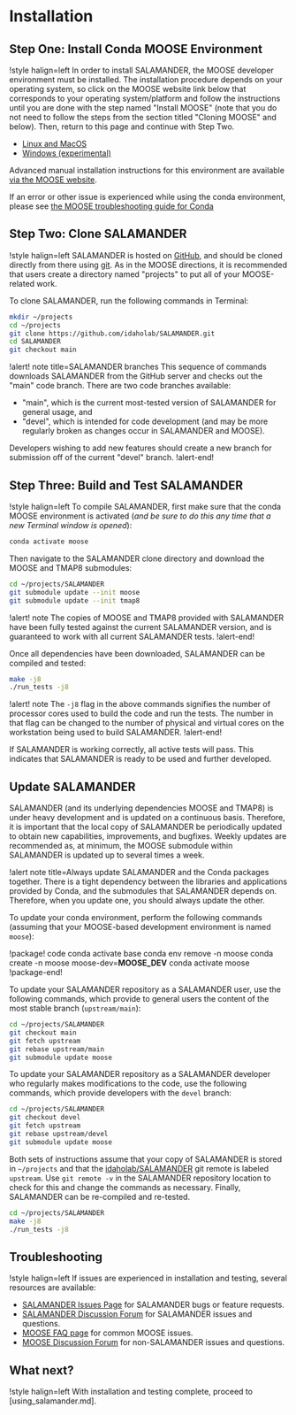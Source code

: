 # Installation

## Step One: Install Conda MOOSE Environment

!style halign=left
In order to install SALAMANDER, the MOOSE developer environment must be installed. The
installation procedure depends on your operating system, so click on the MOOSE
website link below that corresponds to your operating system/platform and follow
the instructions until you are done with the step named "Install MOOSE" (note that
you do not need to follow the steps from the section titled "Cloning MOOSE" and below). Then,
return to this page and continue with Step Two.

- [Linux and MacOS](https://mooseframework.inl.gov/getting_started/installation/conda.html)
- [Windows (experimental)](https://mooseframework.inl.gov/getting_started/installation/windows.html)

Advanced manual installation instructions for this environment are available
[via the MOOSE website](https://mooseframework.inl.gov/getting_started/installation/index.html).

If an error or other issue is experienced while using the conda environment,
please see [the MOOSE troubleshooting guide for Conda](https://mooseframework.inl.gov/help/troubleshooting.html#condaissues)

## Step Two: Clone SALAMANDER

!style halign=left
SALAMANDER is hosted on [GitHub](https://github.com/idaholab/SALAMANDER), and should be
cloned directly from there using [git](https://git-scm.com/). As in the MOOSE
directions, it is recommended that users create a directory named "projects" to
put all of your MOOSE-related work.

To clone SALAMANDER, run the following commands in Terminal:

```bash
mkdir ~/projects
cd ~/projects
git clone https://github.com/idaholab/SALAMANDER.git
cd SALAMANDER
git checkout main
```

!alert! note title=SALAMANDER branches
This sequence of commands downloads SALAMANDER from the GitHub server and checks
out the "main" code branch. There are two code branches available:

- "main", which is the current most-tested version of SALAMANDER for general usage, and
- "devel", which is intended for code development (and may be more regularly broken
  as changes occur in SALAMANDER and MOOSE).

Developers wishing to add new features should create a new branch for submission
off of the current "devel" branch.
!alert-end!

## Step Three: Build and Test SALAMANDER

!style halign=left
To compile SALAMANDER, first make sure that the conda MOOSE environment is activated
(*and be sure to do this any time that a new Terminal window is opened*):

```bash
conda activate moose
```

Then navigate to the SALAMANDER clone directory and download the MOOSE and TMAP8 submodules:

```bash
cd ~/projects/SALAMANDER
git submodule update --init moose
git submodule update --init tmap8
```

!alert! note
The copies of MOOSE and TMAP8 provided with SALAMANDER have been fully tested against the current
SALAMANDER version, and is guaranteed to work with all current SALAMANDER tests.
!alert-end!

Once all dependencies have been downloaded, SALAMANDER can be compiled and tested:

```bash
make -j8
./run_tests -j8
```

!alert! note
The `-j8` flag in the above commands signifies the number of processor cores used to
build the code and run the tests. The number in that flag can be changed to the
number of physical and virtual cores on the workstation being used to build SALAMANDER.
!alert-end!

If SALAMANDER is working correctly, all active tests will pass. This indicates that
SALAMANDER is ready to be used and further developed.

## Update SALAMANDER

SALAMANDER (and its underlying dependencies MOOSE and TMAP8) is under heavy development and is
updated on a continuous basis. Therefore, it is important that the local copy of SALAMANDER be periodically
updated to obtain new capabilities, improvements, and bugfixes. Weekly updates are recommended as,
at minimum, the MOOSE submodule within SALAMANDER is updated up to several times a week.

!alert note title=Always update SALAMANDER and the Conda packages together.
There is a tight dependency between the libraries and applications provided by Conda, and the submodules that SALAMANDER depends on. Therefore, when you update one, you should always update the other.

To update your conda environment, perform the following commands (assuming that your MOOSE-based development environment is named `moose`):

!package! code
conda activate base
conda env remove -n moose
conda create -n moose moose-dev=__MOOSE_DEV__
conda activate moose
!package-end!

To update your SALAMANDER repository as a SALAMANDER user, use the following commands, which provide to general users the content of the most stable branch (`upstream/main`):

```bash
cd ~/projects/SALAMANDER
git checkout main
git fetch upstream
git rebase upstream/main
git submodule update moose
```

To update your SALAMANDER repository as a SALAMANDER developer who regularly makes modifications to the code, use the following commands,
which provide developers with the `devel` branch:

```bash
cd ~/projects/SALAMANDER
git checkout devel
git fetch upstream
git rebase upstream/devel
git submodule update moose
```

Both sets of instructions assume that your copy of SALAMANDER is stored in `~/projects` and that the [idaholab/SALAMANDER](https://github.com/idaholab/SALAMANDER)
git remote is labeled `upstream`. Use `git remote -v` in the SALAMANDER repository location to check for
this and change the commands as necessary. Finally, SALAMANDER can be re-compiled and re-tested.

```bash
cd ~/projects/SALAMANDER
make -j8
./run_tests -j8
```

## Troubleshooting

!style halign=left
If issues are experienced in installation and testing, several resources
are available:

- [SALAMANDER Issues Page](https://github.com/idaholab/SALAMANDER/issues) for SALAMANDER bugs or feature requests.
- [SALAMANDER Discussion Forum](https://github.com/idaholab/SALAMANDER/discussions) for SALAMANDER issues and questions.
- [MOOSE FAQ page](https://mooseframework.inl.gov/help/faq/index.html) for common MOOSE issues.
- [MOOSE Discussion Forum](https://github.com/idaholab/moose/discussions) for non-SALAMANDER issues and questions.

## What next?

!style halign=left
With installation and testing complete, proceed to [using_salamander.md].
